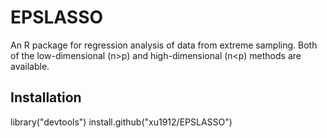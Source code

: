 # EPSLASSO

An R package for regression analysis of data from extreme sampling. Both of the low-dimensional (n>p) and high-dimensional (n<p) methods are available.


## Installation
library("devtools")
install.github("xu1912/EPSLASSO")

